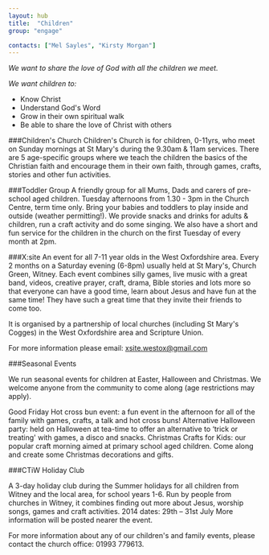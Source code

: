 ```yaml
---
layout: hub
title:  "Children"
group: "engage"

contacts: ["Mel Sayles", "Kirsty Morgan"]
---
```



*We want to share the love of God with all the children we meet.*

*We want children to:*
 -	Know Christ
 -	Understand God's Word
 -	Grow in their own spiritual walk
 -	Be able to share the love of Christ with others

###Children's Church
Children's Church is for children, 0-11yrs, who meet on Sunday mornings at St Mary's during the 9.30am & 11am services.  There are 5 age-specific groups where we teach the children the basics of the Christian faith and encourage them in their own faith, through games, crafts, stories and other fun activities.

###Toddler Group
A friendly group for all Mums, Dads and carers of pre-school aged children. Tuesday afternoons from 1.30 - 3pm in the Church Centre, term time only.
Bring your babies and toddlers to play inside and outside (weather permitting!). We provide snacks and drinks for adults & children, run a craft activity and do some singing.
We also have a short and fun service for the children in the church on the first Tuesday of every month at 2pm.

###X:site
An event for all 7-11 year olds in the West Oxfordshire area. Every 2 months on a Saturday evening (6-8pm) usually held at St Mary's, Church Green, Witney.
Each event combines silly games, live music with a great band, videos, creative prayer, craft, drama, Bible stories and lots more so that everyone can have a good time, learn about Jesus and have fun at the same time! They have such a great time that they invite their friends to come too.

It is organised by a partnership of local churches (including St Mary's Cogges) in the West Oxfordshire area and Scripture Union.

For more information please email: [xsite.westox@gmail.com](mailto:xsite.westox@gmail.com)


###Seasonal Events

We run seasonal events for children at Easter, Halloween and Christmas. We welcome anyone from the community to come along (age restrictions may apply).

Good Friday Hot cross bun event: a fun event in the afternoon for all of the family with games, crafts, a talk and hot cross buns!
Alternative Halloween party: held on Halloween at tea-time to offer an alternative to ‘trick or treating' with games, a disco and snacks.
Christmas Crafts for Kids: our popular craft morning aimed at primary school aged children. Come along and create some Christmas decorations and gifts.



###CTiW Holiday Club

A 3-day holiday club during the Summer holidays for all children from Witney and the local area, for school years 1-6.
Run by people from churches in Witney, it combines finding out more about Jesus, worship songs, games and craft activities.
2014 dates: 29th – 31st July
More information will be posted nearer the event.


For more information about any of our children's and family events, please contact the church office: 01993 779613.
